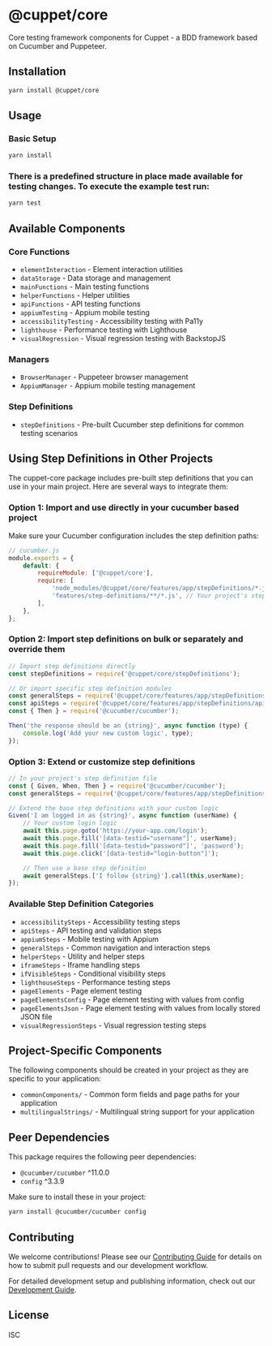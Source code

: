 # @cuppet/core

Core testing framework components for Cuppet - a BDD framework based on Cucumber and Puppeteer.

## Installation

```bash
yarn install @cuppet/core
```

## Usage

### Basic Setup

```bash
yarn install
```

### There is a predefined structure in place made available for testing changes. To execute the example test run:

```bash
yarn test
```

## Available Components

### Core Functions

- `elementInteraction` - Element interaction utilities
- `dataStorage` - Data storage and management
- `mainFunctions` - Main testing functions
- `helperFunctions` - Helper utilities
- `apiFunctions` - API testing functions
- `appiumTesting` - Appium mobile testing
- `accessibilityTesting` - Accessibility testing with Pa11y
- `lighthouse` - Performance testing with Lighthouse
- `visualRegression` - Visual regression testing with BackstopJS

### Managers

- `BrowserManager` - Puppeteer browser management
- `AppiumManager` - Appium mobile testing management

### Step Definitions

- `stepDefinitions` - Pre-built Cucumber step definitions for common testing scenarios

## Using Step Definitions in Other Projects

The cuppet-core package includes pre-built step definitions that you can use in your main project. Here are several ways to integrate them:

### Option 1: Import and use directly in your cucumber based project

Make sure your Cucumber configuration includes the step definition paths:

```javascript
// cucumber.js
module.exports = {
    default: {
        requireModule: ['@cuppet/core'],
        require: [
            'node_modules/@cuppet/core/features/app/stepDefinitions/*.js',
            'features/step-definitions/**/*.js', // Your project's step definitions
        ],
    },
};
```

### Option 2: Import step definitions on bulk or separately and override them

```javascript
// Import step definitions directly
const stepDefinitions = require('@cuppet/core/stepDefinitions');

// Or import specific step definition modules
const generalSteps = require('@cuppet/core/features/app/stepDefinitions/generalSteps');
const apiSteps = require('@cuppet/core/features/app/stepDefinitions/apiSteps');
const { Then } = require('@cucumber/cucumber');

Then('the response should be an {string}', async function (type) {
    console.log('Add your new custom logic', type);
});
```

### Option 3: Extend or customize step definitions

```javascript
// In your project's step definition file
const { Given, When, Then } = require('@cucumber/cucumber');
const generalSteps = require('@cuppet/core/features/app/stepDefinitions/generalSteps');

// Extend the base step definitions with your custom logic
Given('I am logged in as {string}', async function (userName) {
    // Your custom login logic
    await this.page.goto('https://your-app.com/login');
    await this.page.fill('[data-testid="username"]', userName);
    await this.page.fill('[data-testid="password"]', 'password');
    await this.page.click('[data-testid="login-button"]');

    // Then use a base step definition
    await generalSteps.['I follow {string}'].call(this,userName);
});
```

### Available Step Definition Categories

- `accessibilitySteps` - Accessibility testing steps
- `apiSteps` - API testing and validation steps
- `appiumSteps` - Mobile testing with Appium
- `generalSteps` - Common navigation and interaction steps
- `helperSteps` - Utility and helper steps
- `iframeSteps` - Iframe handling steps
- `ifVisibleSteps` - Conditional visibility steps
- `lighthouseSteps` - Performance testing steps
- `pageElements` - Page element testing
- `pageElementsConfig` - Page element testing with values from config
- `pageElementsJson` - Page element testing with values from locally stored JSON file
- `visualRegressionSteps` - Visual regression testing steps

## Project-Specific Components

The following components should be created in your project as they are specific to your application:

- `commonComponents/` - Common form fields and page paths for your application
- `multilingualStrings/` - Multilingual string support for your application

## Peer Dependencies

This package requires the following peer dependencies:

- `@cucumber/cucumber` ^11.0.0
- `config` ^3.3.9

Make sure to install these in your project:

```bash
yarn install @cucumber/cucumber config
```

## Contributing

We welcome contributions! Please see our [Contributing Guide](CONTRIBUTING.md) for details on how to submit pull requests and our development workflow.

For detailed development setup and publishing information, check out our [Development Guide](developmentGuide.md).

## License

ISC
